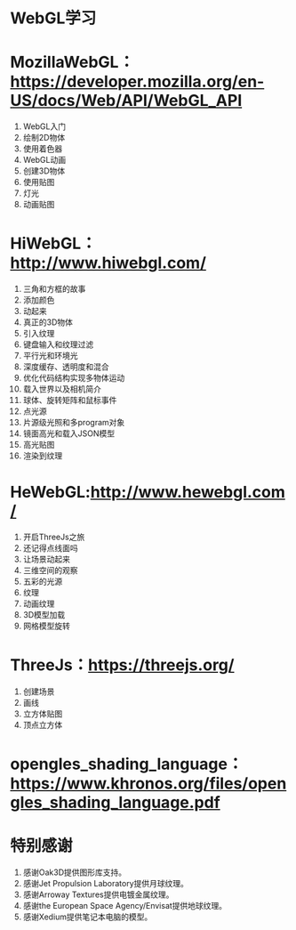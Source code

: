 # WebGL学习

# MozillaWebGL：https://developer.mozilla.org/en-US/docs/Web/API/WebGL_API

1. WebGL入门
2. 绘制2D物体
3. 使用着色器
4. WebGL动画
5. 创建3D物体
6. 使用贴图
7. 灯光
8. 动画贴图

# HiWebGL：http://www.hiwebgl.com/

1. 三角和方框的故事
2. 添加颜色
3. 动起来
4. 真正的3D物体
5. 引入纹理
6. 键盘输入和纹理过滤
7. 平行光和环境光
8. 深度缓存、透明度和混合
9. 优化代码结构实现多物体运动
10. 载入世界以及相机简介
11. 球体、旋转矩阵和鼠标事件
12. 点光源
13. 片源级光照和多program对象
14. 镜面高光和载入JSON模型
15. 高光贴图
16. 渲染到纹理

# HeWebGL:http://www.hewebgl.com/

1. 开启ThreeJs之旅
2. 还记得点线面吗
3. 让场景动起来
4. 三维空间的观察
5. 五彩的光源
6. 纹理
7. 动画纹理
8. 3D模型加载
9. 网格模型旋转

# ThreeJs：https://threejs.org/

1. 创建场景
2. 画线
3. 立方体贴图
4. 顶点立方体

# opengles_shading_language：https://www.khronos.org/files/opengles_shading_language.pdf

# 特别感谢

1. 感谢Oak3D提供图形库支持。
2. 感谢Jet Propulsion Laboratory提供月球纹理。
3. 感谢Arroway Textures提供电镀金属纹理。
4. 感谢the European Space Agency/Envisat提供地球纹理。
5. 感谢Xedium提供笔记本电脑的模型。
